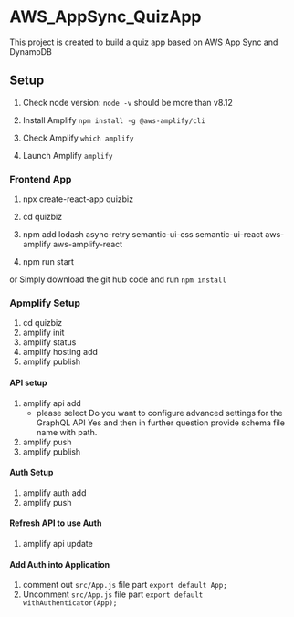 # AWS_AppSync_QuizApp
This project is created to build a quiz app based on AWS App Sync and DynamoDB

## Setup

1. Check node version: `node -v` should be more than v8.12

2. Install Amplify 
    `npm install -g @aws-amplify/cli`

3. Check Amplify
    `which amplify`

4. Launch Amplify
    `amplify`

### Frontend App

1. npx create-react-app quizbiz

2. cd quizbiz

3. npm add lodash async-retry semantic-ui-css semantic-ui-react aws-amplify aws-amplify-react

4. npm run start

or 
Simply download the git hub code and run `npm install`

### Apmplify Setup
1. cd quizbiz
2. amplify init
3. amplify status
4. amplify hosting add
5. amplify publish

#### API setup
1. amplify api add
    - please select  Do you want to configure advanced settings for the GraphQL API Yes and then in further question provide schema file name with path.
2. amplify push
3. amplify publish

#### Auth Setup
1. amplify auth add
2. amplify push

#### Refresh API to use Auth
1. amplify api update

#### Add Auth into Application
1. comment out `src/App.js` file part `export default App;`
2. Uncomment `src/App.js` file part `export default withAuthenticator(App);`